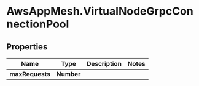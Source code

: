 # AwsAppMesh.VirtualNodeGrpcConnectionPool

## Properties

Name | Type | Description | Notes
------------ | ------------- | ------------- | -------------
**maxRequests** | **Number** |  | 


